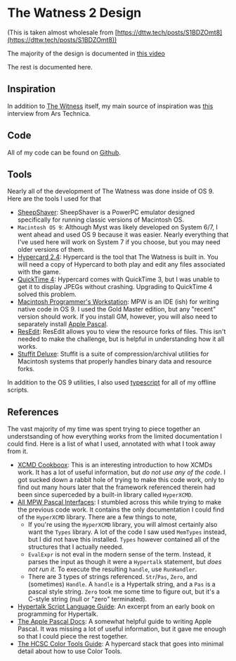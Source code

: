 # The Watness 2 Design

(This is taken almost wholesale from [https://dttw.tech/posts/S1BDZOmt8](https://dttw.tech/posts/S1BDZOmt8))

The majority of the design is documented in [this video](https://www.youtube.com/watch?v=bK0Dk_cv2ZY)

The rest is documented here.

## Inspiration

In addition to [The Witness](http://the-witness.net) itself, my main source of inspiration was [this](https://arstechnica.com/gaming/2020/02/an-extended-interview-with-atrus-himself-myst-creator-rand-miller/) interview from Ars Technica.

## Code

All of my code can be found on [Github](https://github.com/zwade/the-watness-2).

## Tools

Nearly all of the development of The Watness was done inside of OS 9. Here are the tools I used for that

 - [SheepShaver](https://sheepshaver.cebix.net/): SheepShaver is a PowerPC emulator designed specifically for running classic versions of Macintosh OS.
 - `Macintosh OS 9`: Although Myst was likely developed on System 6/7, I went ahead and used OS 9 because it was easier. Nearly everything that I've used here will work on System 7 if you choose, but you may need older versions of them.
 - [Hypercard 2.4](https://macintoshgarden.org/apps/hypercard-241): Hypercard is the tool that The Watness is built in. You will need a copy of Hypercard to both play and edit any files associated with the game.
 - [QuickTime 4](https://macintoshgarden.org/apps/quicktime-4): Hypercard comes with QuickTime 3, but I was unable to get it to display JPEGs without crashing. Upgrading to QuickTime 4 solved this problem.
 - [Macintosh Programmer's Workstation](https://macintoshgarden.org/apps/macintosh-programmers-workshop): MPW is an IDE (ish) for writing native code in OS 9. I used the Gold Master edition, but any "recent" version should work. If you install GM, however, you will also need to separately install [Apple Pascal](https://macintoshgarden.org/apps/mpw-pascal-3).
 - [ResEdit](https://macintoshgarden.org/apps/resedit): ResEdit allows you to view the resource forks of files. This isn't needed to make the challenge, but is helpful in understanding how it all works.
 - [Stuffit Deluxe](https://macintoshgarden.org/apps/stuffit-deluxe): Stuffit is a suite of compression/archival utilities for Macintosh systems that properly handles binary data and resource forks.

In addition to the OS 9 utilities, I also used [typescript](https://www.typescriptlang.org/) for all of my offline scripts.

## References

The vast majority of my time was spent trying to piece together an understsanding of how everything works from the limited documentation I could find. Here is a list of what I used, annotated with what I took away from it.

 - [XCMD Cookboox](http://preserve.mactech.com/articles/mactech/Vol.04/04.06/XCMDCookBook/index.html): This is an interesting introduction to how XCMDs work. It has a lot of useful information, but *do not use any of the code*. I got sucked down a rabbit hole of trying to make this code work, only to find out many hours later that the framework referenced therein had been since superceded by a built-in library called `HyperXCMD`.
 - [All MPW Pascal Interfaces](https://mirrors.apple2.org.za/ftp.apple.asimov.net/documentation/macintosh/Mac%20MPW%20Interfaces%201991%20PASCAL.pdf): I stumbled across this while trying to make the previous code work. It contains the only documentation I could find of the `HyperXCMD` library. There are a few things to note,
     - If you're using the `HyperXCMD` library, you will almost certainly also want the `Types` library. A lot of the code I saw used `MemTypes` instead, but I did not have this installed. `Types` however contained all of the structures that I actually needed.
     - `EvalExpr` is not eval in the modern sense of the term. Instead, it parses the input as though it were a `Hypertalk` statement, but *does not run it*. To execute the resulting `handle`, use `RunHandler`.
     - There are 3 types of strings referenced. `Str`/`Pas`, `Zero`, and (sometimes) `Handle`. A `handle` is a Hypertalk string, and a `Pas` is a pascal style string. `Zero` took me some time to figure out, but it's a C-style string (null or "zero" terminated).
 - [Hypertalk Script Language Guide](http://www.apple-iigs.info/doc/fichiers/HypertalkScriptLanguageGuide2.pdf): An excerpt from an early book on programming for Hypertalk.
 - [The Apple Pascal Docs](https://archive.org/details/Apple_Pascal_Language_Reference_Manual_with_Addendum/page/n9/mode/2up/search/modulus): A somewhat helpful guide to writing Apple Pascal. It was missing a lot of useful information, but it gave me enough so that I could piece the rest together.
 - [The HCSC Color Tools Guide](http://www.hyperactivesw.com/hypercard/hypercard_aolconf.html#coto): A hypercard stack that goes into minimal detail about how to use Color Tools.
